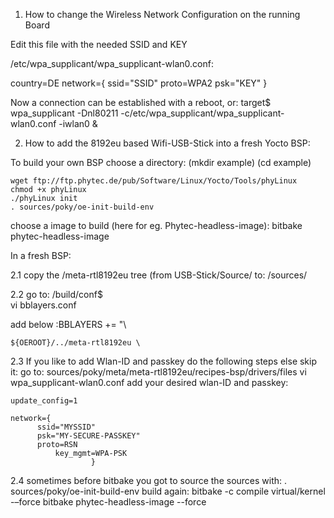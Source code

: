
1. How to change the Wireless Network Configuration on the running Board
      

Edit this file with the needed SSID and KEY

/etc/wpa_supplicant/wpa_supplicant-wlan0.conf:

country=DE
network={
    ssid="SSID"
    proto=WPA2
    psk="KEY"
}

Now a connection can be established with a reboot, or:
target$ wpa_supplicant -Dnl80211 -c/etc/wpa_supplicant/wpa_supplicant-wlan0.conf -iwlan0 &

2. How to add the 8192eu based Wifi-USB-Stick into a fresh Yocto BSP:


To build your own BSP choose a directory: (mkdir example) (cd example)

	wget ftp://ftp.phytec.de/pub/Software/Linux/Yocto/Tools/phyLinux
	chmod +x phyLinux 
	./phyLinux init
	. sources/poky/oe-init-build-env
choose a image to build (here for eg. Phytec-headless-image):
	bitbake phytec-headless-image

In a fresh BSP: 

2.1 copy the /meta-rtl8192eu tree (from USB-Stick/Source/ to:
              /sources/


	
2.2 go to:
	/build/conf$  
	vi bblayers.conf

add below :BBLAYERS += "\
	
	${OEROOT}/../meta-rtl8192eu \

2.3 If you like to add Wlan-ID and passkey do the following steps else skip it:
go to:
	sources/poky/meta/meta-rtl8192eu/recipes-bsp/drivers/files
	vi wpa_supplicant-wlan0.conf
add your desired wlan-ID and passkey:

	update_config=1

	network={
  	      ssid="MYSSID"
	      psk="MY-SECURE-PASSKEY"
	      proto=RSN
    	      key_mgmt=WPA-PSK
                      }
2.4 sometimes before bitbake you got to source the sources with:
	. sources/poky/oe-init-build-env
build again:
	bitbake -c compile virtual/kernel -–force
	bitbake phytec-headless-image --force


